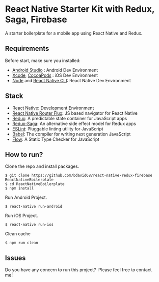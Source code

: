 # React Native Starter Kit with Redux, Saga, Firebase

A starter boilerplate for a mobile app using React Native and Redux.

## Requirements
Before start, make sure you installed:
- [Android Studio](https://developer.android.com/studio/index.html) : Android Dev Environment
- [Xcode](https://developer.apple.com/xcode/), [CocoaPods](https://cocoapods.org/) : iOS Dev Environment
- [Node](https://nodejs.org) and [React Native CLI](http://facebook.github.io/react-native/docs/getting-started.html): React Native Dev Environment

## Stack
- [React Native](https://facebook.github.io/react-native/): Development Environment
- [React Native Router Flux](https://github.com/aksonov/react-native-router-flux): JS based navigator for React Native
- [Redux](http://redux.js.org/): A predictable state container for JavaScript apps
- [Redux-Saga](https://redux-saga.js.org/docs/api/): An alternative side effect model for Redux apps
- [ESLint](https://eslint.org/): Pluggable linting utility for JavaScript
- [Babel](http://babeljs.io/): The compiler for writing next generation JavaScript
- [Flow](http://flowtype.org/): A Static Type Checker for JavaScript

## How to run?

Clone the repo and install packages.
```shell
$ git clone https://github.com/bdavid68/react-native-redux-firebase ReactNativeBoilerplate
$ cd ReactNativeBoilerplate
$ npm install
```

Run Android Project.
```shell
$ react-native run-android
```

Run iOS Project.
```shell
$ react-native run-ios
```

Clean cache
```shell
$ npm run clean
```

## Issues

Do you have any concern to run this project?&nbsp;&nbsp;Please feel free to contact me!